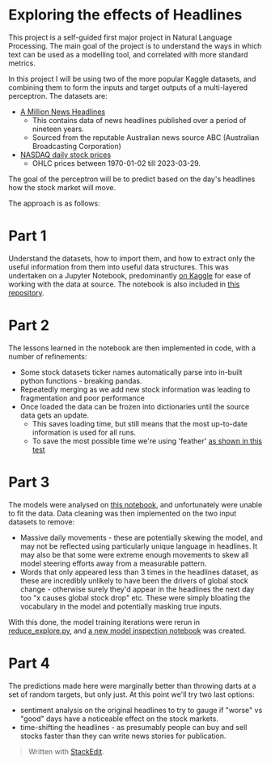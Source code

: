 # Exploring the effects of Headlines
This project is a self-guided first major project in Natural Language Processing. The main goal of the project is to understand the ways in which text can be used as a modelling tool, and correlated with more standard metrics.

In this project I will be using two of the more popular Kaggle datasets, and combining them to form the inputs and target outputs of a multi-layered perceptron. The datasets are:
 - [A Million News Headlines](https://www.kaggle.com/datasets/therohk/million-headlines)
	- This contains data of news headlines published over a period of nineteen years.
	- Sourced from the reputable Australian news source ABC (Australian Broadcasting Corporation)
- [NASDAQ daily stock prices](https://www.kaggle.com/datasets/svaningelgem/nasdaq-daily-stock-prices)
	- OHLC prices between 1970-01-02 till 2023-03-29.

The goal of the perceptron will be to predict based on the day's headlines how the stock market will move.

The approach is as follows:
# Part 1
Understand the datasets, how to import them, and how to extract only the useful information from them into useful data structures.
This was undertaken on a Jupyter Notebook, predominantly [on Kaggle](https://www.kaggle.com/code/martinklefasstennett/exploring-news-headlines-nasdaq-movement/notebook) for ease of working with the data at source. The notebook is also included in [this repository](exploring-news-headlines-nasdaq-movement.ipynb).

# Part 2
The lessons learned in the notebook are then implemented in code, with a number of refinements:
- Some stock datasets ticker names automatically parse into in-built python functions - breaking pandas.
- Repeatedly merging as we add new stock information was leading to fragmentation and poor performance
- Once loaded the data can be frozen into dictionaries until the source data gets an update.
	- This saves loading time, but still means that the most up-to-date information is used for all runs.
	- To save the most possible time we're using 'feather' [as shown in this test](https://towardsdatascience.com/the-best-format-to-save-pandas-data-414dca023e0d)

# Part 3
The models were analysed on [this notebook](Inspecting-models.ipynb), and unfortunately were unable to fit the data. Data cleaning was then implemented on the two input datasets to remove:
- Massive daily movements - these are potentially skewing the model, and may not be reflected using particularly unique language in headlines. It may also be that some were extreme enough movements to skew all model steering efforts away from a measurable pattern.
- Words that only appeared less than 3 times in the headlines dataset, as these are incredibly unlikely to have been the drivers of global stock change - otherwise surely they'd appear in the headlines the next day too "x causes global stock drop" etc. These were simply bloating the vocabulary in the model and potentially masking true inputs.

With this done, the model training iterations were rerun in [reduce_explore.py](reduce_explore.py), and [a new model inspection notebook](Inspecting-reduced-models.ipynb) was created.

# Part 4
The predictions made here were marginally better than throwing darts at a set of random targets, but only just. At this point we'll try two last options:
- sentiment analysis on the original headlines to try to gauge if "worse" vs "good" days have a noticeable effect on the stock markets.
- time-shifting the headlines - as presumably people can buy and sell stocks faster than they can write news stories for publication.

> Written with [StackEdit](https://stackedit.io/).